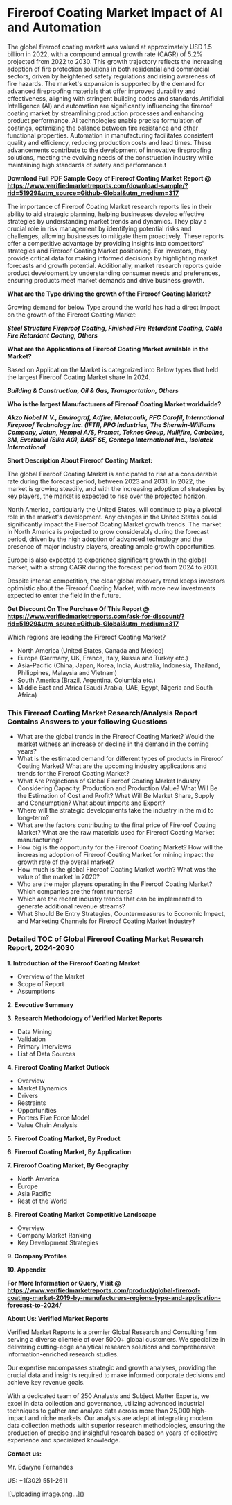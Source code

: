 <h1>Fireroof Coating Market Impact of AI and Automation</h1>The global fireroof coating market was valued at approximately USD 1.5 billion in 2022, with a compound annual growth rate (CAGR) of 5.2% projected from 2022 to 2030. This growth trajectory reflects the increasing adoption of fire protection solutions in both residential and commercial sectors, driven by heightened safety regulations and rising awareness of fire hazards. The market's expansion is supported by the demand for advanced fireproofing materials that offer improved durability and effectiveness, aligning with stringent building codes and standards.Artificial Intelligence (AI) and automation are significantly influencing the fireroof coating market by streamlining production processes and enhancing product performance. AI technologies enable precise formulation of coatings, optimizing the balance between fire resistance and other functional properties. Automation in manufacturing facilitates consistent quality and efficiency, reducing production costs and lead times. These advancements contribute to the development of innovative fireproofing solutions, meeting the evolving needs of the construction industry while maintaining high standards of safety and performance.t</p><p id="" class=""><strong>Download Full PDF Sample Copy of Fireroof Coating Market Report @ <a href="https://www.verifiedmarketreports.com/download-sample/?rid=51929&utm_source=Github-Global&utm_medium=317" target="_blank">https://www.verifiedmarketreports.com/download-sample/?rid=51929&utm_source=Github-Global&utm_medium=317</a></strong></p><p>The importance of&nbsp;Fireroof Coating Market research reports lies in their ability to aid strategic planning, helping businesses develop effective strategies by understanding market trends and dynamics. They play a crucial role in risk management by identifying potential risks and challenges, allowing businesses to mitigate them proactively. These reports offer a competitive advantage by providing insights into competitors' strategies and Fireroof Coating Market positioning. For investors, they provide critical data for making informed decisions by highlighting market forecasts and growth potential. Additionally, market research reports guide product development by understanding consumer needs and preferences, ensuring products meet market demands and drive business growth.</p><p><strong>What are the&nbsp;Type driving the growth of the Fireroof Coating Market?</strong></p><p id="" class="">Growing demand for below Type around the world has had a direct impact on the growth of the Fireroof Coating Market:</p><em><strong>Steel Structure Fireproof Coating, Finished Fire Retardant Coating, Cable Fire Retardant Coating, Others</strong></em></p><strong>What are the&nbsp;Applications&nbsp;of Fireroof Coating Market available in the Market?</strong></p><p id="" class="">Based on Application the Market is categorized into Below types that held the largest Fireroof Coating Market share In 2024.</p><em><strong>Building & Construction, Oil & Gas, Transportation, Others</strong></em></p><strong>Who is the largest Manufacturers of Fireroof Coating Market worldwide?</strong></p><p><em><strong>Akzo Nobel N.V., Envirograf, Adfire, Metacaulk, PFC Corofil, International Fireproof Technology Inc. (IFTI), PPG Industries, The Sherwin-Williams Company, Jotun, Hempel A/S, Promat, Teknos Group, Nullifire, Carboline, 3M, Everbuild (Sika AG), BASF SE, Contego International Inc., Isolatek International</strong></em></p><p id="" class=""><strong>Short Description About Fireroof Coating Market:</strong></p><p>The global Fireroof Coating Market is anticipated to rise at a considerable rate during the forecast period, between 2023 and 2031. In 2022, the market is growing steadily, and with the increasing adoption of strategies by key players, the market is expected to rise over the projected horizon.</p><p>North America, particularly the United States, will continue to play a pivotal role in the market's development. Any changes in the United States could significantly impact the Fireroof Coating Market growth trends. The market in North America is projected to grow considerably during the forecast period, driven by the high adoption of advanced technology and the presence of major industry players, creating ample growth opportunities.</p><p>Europe is also expected to experience significant growth in the global market, with a strong CAGR during the forecast period from 2024 to 2031.</p><p>Despite intense competition, the clear global recovery trend keeps investors optimistic about the Fireroof Coating Market, with more new investments expected to enter the field in the future.</p><p id="" class=""><strong>Get Discount On The Purchase Of This Report @ <a href="https://www.verifiedmarketreports.com/ask-for-discount/?rid=51929&utm_source=Github-Global&utm_medium=317" target="_blank">https://www.verifiedmarketreports.com/ask-for-discount/?rid=51929&utm_source=Github-Global&utm_medium=317</a></strong></p>Which regions are leading the Fireroof Coating Market?</p><ul><li>North America (United States, Canada and Mexico)</li><li>Europe (Germany, UK, France, Italy, Russia and Turkey etc.)</li><li>Asia-Pacific (China, Japan, Korea, India, Australia, Indonesia, Thailand, Philippines, Malaysia and Vietnam)</li><li>South America (Brazil, Argentina, Columbia etc.)</li><li>Middle East and Africa (Saudi Arabia, UAE, Egypt, Nigeria and South Africa)</li></ul><h3 id="" class="">This Fireroof Coating Market Research/Analysis Report Contains Answers to your following Questions</h3><ul><li>What are the global trends in the Fireroof Coating Market? Would the market witness an increase or decline in the demand in the coming years?</li><li>What is the estimated demand for different types of products in Fireroof Coating Market? What are the upcoming industry applications and trends for the Fireroof Coating Market?</li><li>What Are Projections of Global Fireroof Coating Market Industry Considering Capacity, Production and Production Value? What Will Be the Estimation of Cost and Profit? What Will Be Market Share, Supply and Consumption? What about imports and Export?</li><li>Where will the strategic developments take the industry in the mid to long-term?</li><li>What are the factors contributing to the final price of Fireroof Coating Market? What are the raw materials used for Fireroof Coating Market manufacturing?</li><li>How big is the opportunity for the Fireroof Coating Market? How will the increasing adoption of Fireroof Coating Market for mining impact the growth rate of the overall market?</li><li>How much is the global Fireroof Coating Market worth? What was the value of the market In 2020?</li><li>Who are the major players operating in the Fireroof Coating Market? Which companies are the front runners?</li><li>Which are the recent industry trends that can be implemented to generate additional revenue streams?</li><li>What Should Be Entry Strategies, Countermeasures to Economic Impact, and Marketing Channels for Fireroof Coating Market Industry?</li></ul><h3 id="" class="">Detailed TOC of Global Fireroof Coating Market Research Report, 2024-2030</h3><p id="" class=""><strong>1. Introduction of the Fireroof Coating Market</strong></p><ul><li>Overview of the Market</li><li>Scope of Report</li><li>Assumptions</li></ul><p id="" class=""><strong>2. Executive Summary</strong></p><p id="" class=""><strong>3. Research Methodology of Verified Market Reports</strong></p><ul><li>Data Mining</li><li>Validation</li><li>Primary Interviews</li><li>List of Data Sources</li></ul><p id="" class=""><strong>4. Fireroof Coating Market Outlook</strong></p><ul><li>Overview</li><li>Market Dynamics</li><li>Drivers</li><li>Restraints</li><li>Opportunities</li><li>Porters Five Force Model</li><li>Value Chain Analysis</li></ul><p id="" class=""><strong>5. Fireroof Coating Market, By Product</strong></p><p id="" class=""><strong>6. Fireroof Coating Market, By Application</strong></p><p id="" class=""><strong>7. Fireroof Coating Market, By Geography</strong></p><ul><li>North America</li><li>Europe</li><li>Asia Pacific</li><li>Rest of the World</li></ul><p id="" class=""><strong>8. Fireroof Coating Market Competitive Landscape</strong></p><ul><li>Overview</li><li>Company Market Ranking</li><li>Key Development Strategies</li></ul><p id="" class=""><strong>9. Company Profiles</strong></p><p id="" class=""><strong>10. Appendix</strong></p><p id="" class=""><strong>For More Information or Query, Visit @ <a href="https://www.verifiedmarketreports.com/product/global-fireroof-coating-market-2019-by-manufacturers-regions-type-and-application-forecast-to-2024/" target="_blank">https://www.verifiedmarketreports.com/product/global-fireroof-coating-market-2019-by-manufacturers-regions-type-and-application-forecast-to-2024/</a></strong></p><p id="" class=""><strong>About Us: Verified Market Reports</strong></p><p id="" class="">Verified Market Reports is a premier Global Research and Consulting firm serving a diverse clientele of over 5000+ global customers. We specialize in delivering cutting-edge analytical research solutions and comprehensive information-enriched research studies.</p><p id="" class="">Our expertise encompasses strategic and growth analyses, providing the crucial data and insights required to make informed corporate decisions and achieve key revenue goals.</p><p id="" class="">With a dedicated team of 250 Analysts and Subject Matter Experts, we excel in data collection and governance, utilizing advanced industrial techniques to gather and analyze data across more than 25,000 high-impact and niche markets. Our analysts are adept at integrating modern data collection methods with superior research methodologies, ensuring the production of precise and insightful research based on years of collective experience and specialized knowledge.</p><p id="" class=""><strong>Contact us:</strong></p><p id="" class="">Mr. Edwyne Fernandes</p><p id="" class="">US: +1(302) 551-2611</p>
![Uploading image.png…]()
